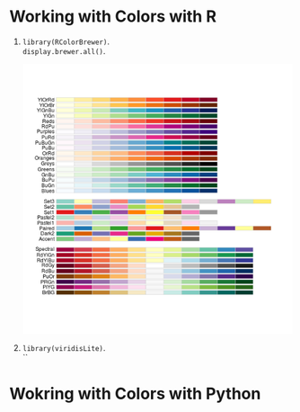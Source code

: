 # Working with Colors with R

1. `library(RColorBrewer)`. <br />
    `display.brewer.all()`. 
    
    ![Alt text](./images/rcolorbrewer.png)
    
2. `library(viridisLite)`. <br />
    ``


# Wokring with Colors with Python
